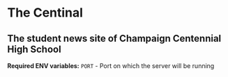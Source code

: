# The Centinal
## The student news site of Champaign Centennial High School

**Required ENV variables:**
  ```PORT``` - Port on which the server will be running

